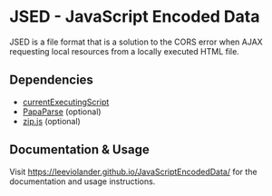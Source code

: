 # JSED - JavaScript Encoded Data

JSED is a file format that is a solution to the CORS error 
when AJAX requesting local resources from a locally executed HTML file.

## Dependencies

+ [currentExecutingScript](https://github.com/JamesMGreene/currentExecutingScript)
+ [PapaParse](https://github.com/mholt/PapaParse) (optional)
+ [zip.js](https://github.com/gildas-lormeau/zip.js) (optional)

## Documentation & Usage

Visit https://leeviolander.github.io/JavaScriptEncodedData/ for the documentation and usage instructions.